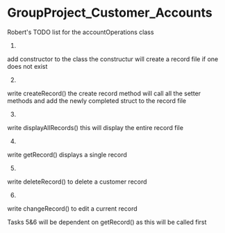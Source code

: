 # GroupProject_Customer_Accounts
Robert's TODO list for the accountOperations class

1)
add constructor to the class
the constructur will create a record file if one does not exist

2)
write createRecord() 
the create record method will call all the setter methods and add the newly completed
struct to the record file

3)
write displayAllRecords() 
this will display the entire record file

4)
write getRecord()
displays a single record

5)
write deleteRecord()
to delete a customer record

6)
write  changeRecord()
to edit a current record

Tasks 5&6 will be dependent on getRecord() as this will be called first 
